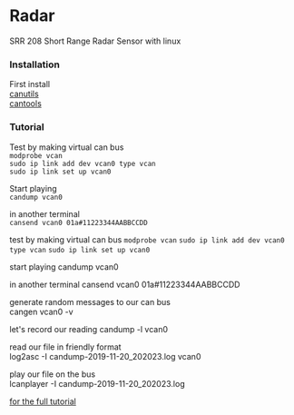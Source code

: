 # Radar
SRR 208 Short Range Radar Sensor with linux<br/>


### Installation
First install<br/>
[canutils](https://github.com/linux-can/can-utils)<br/>
[cantools](https://cantools.readthedocs.io/en/latest/#the-monitor-subcommand)<br/>

### Tutorial
Test by making virtual can bus<br/>
`modprobe vcan`<br/>
`sudo ip link add dev vcan0 type vcan`<br/>
`sudo ip link set up vcan0`<br/>

Start playing<br/>
`candump vcan0`<br/>

in another terminal<br/>
`cansend vcan0 01a#11223344AABBCCDD`<br/>

test by making virtual can bus
`modprobe vcan`
`sudo ip link add dev vcan0 type vcan`
`sudo ip link set up vcan0`


start playing
 candump vcan0

in another terminal
cansend vcan0 01a#11223344AABBCCDD

generate random messages to our can bus<br/>
cangen vcan0 -v<br/>

let's record our reading
candump -l vcan0<br/>

read our file in friendly format<br/>
log2asc -I candump-2019-11-20_202023.log vcan0<br/>

play our file on the bus<br/>
lcanplayer -I candump-2019-11-20_202023.log<br/>


[for the full tutorial](https://sgframework.readthedocs.io/en/latest/cantutorial.html) <br/>
